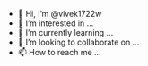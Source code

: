- 👋 Hi, I’m @vivek1722w
- 👀 I’m interested in ...
- 🌱 I’m currently learning ...
- 💞️ I’m looking to collaborate on ...
- 📫 How to reach me ...

<!---
vivek1722w/vivek1722w is a ✨ special ✨ repository because its `README.md` (this file) appears on your GitHub profile.
You can click the Preview link to take a look at your changes.
--->
